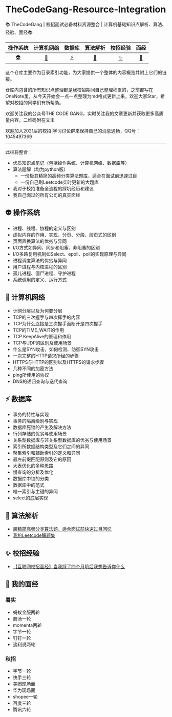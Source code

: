 # TheCodeGang-Resource-Integration
📚 TheCodeGang | 校招面试必备材料资源整合 | 计算机基础知识点解析、算法、经验、面经📚


| 操作系统 | 计算机网络 | 数据库 | 算法解析 | 校招经验 | 面经 |
| :---: | :----: | :---: | :----: | :----: | :----: |
| [:alien:](#alien-操作系统) | [:penguin:](#penguin-计算机网络) | [:zap:](#zap-数据库) | [:egg:](#egg-算法解析) | [:sparkles:](#sparkles-校招经验) | [:see_no_evil:](#see_no_evil-我的面经) |


这个仓库主要作为目录索引功能，为大家提供一个整体的内容概览并附上它们的链接。

仓库内包含的所有知识点整理都是我校招期间自己整理积累的，之前都写在OneNote里，从今天开始会一点一点整理为md格式更新上来，欢迎大家Star，希望对校招的同学们有所帮助。

欢迎关注我的公众号THE CODE GANG，实时关注我的文章更新并获取更多高质量内容，二维码附在文末

欢迎加入2021届的校招|学习讨论群来保持自己的消息通畅，QQ号：1045497369

-------

此栏将整合：

- 优质知识点笔记（包括操作系统、计算机网络、数据库等）
- 算法题解（均为python版）
  - 一份极其精简的高频分类算法题库，适合在面试前迅速过目
  - 一份自己刷Leetcode实时更新的大题库
- 我对于校招准备全流程的踩坑经历和建议
- 我自己面过的所有公司的真实面经



## :alien: 操作系统

- 进程、线程、协程的定义与区别
- 虚拟内存的作用、实现，分页、分段、段页式的区别
- 页面置换算法的优劣与异同
- I/O方式如异同、同步和阻塞、非阻塞的区别
- I/O多路复用机制如Select、epoll、poll的实现原理与异同
- 进程调度算法的优劣与异同
- 用户进程与内核进程的区别
- 孤儿进程、僵尸进程、守护进程
- 系统调用的定义、运行方式

## :penguin: 计算机网络

- 计网分层以及为何要分层
- TCP的三次握手与四次挥手的内容
- TCP为什么连接是三次握手而断开是四次握手
- TCP的TIME_WAIT的作用
- TCP KeepAlive的原理和作用
- TCP与UDP的区别及使用场景
- 什么是SYN攻击，如何检测、防御SYN攻击
- 一次完整的HTTP请求所经的步骤
- HTTPS与HTTP的区别以及HTTPS的请求步骤
- 几种不同的加密方法
- ping所使用的协议
- DNS的递归查询与迭代查询

## :zap: 数据库

- 事务的特性与实现
- 事务的隔离级别与实现
- 数据库死锁的产生及解决方法
- 行列存储的优劣与使用场景
- 关系型数据库与非关系型数据库的优劣与使用场景
- 索引所数据结构类型及它们之间的异同
- 聚集索引和辅助索引的定义和异同
- 最左前缀匹配原则及它的原因
- 大表优化的多种思路
- 慢查询的分析及优化
- 数据库中锁的分类
- 数据库中的范式
- 唯一索引与主键的异同
- select的底层实现

## :egg: 算法解析

- [超精简高频分类算法题，适合面试前快速过目回忆](<https://github.com/realnumber666/Algorithm_classification> )
- [我的Leetcode解题集](<https://github.com/realnumber666/LeetCodeEveryday> )

## :sparkles: 校招经验
- [【互联网校招面经】当我踩了四个月坑后我想告诉你什么](https://mp.weixin.qq.com/s/kXR5Vkw_rPGS0UpkwOD7gA)
## :see_no_evil: 我的面经

### 暑实

- 蚂蚁金服两轮
- 商汤一轮
- momenta两轮
- 字节一轮
- 钉钉一轮
- 流利说两轮


### 秋招

- 字节一轮
- 快手三轮
- 美团现场面
- 华为现场面
- shopee一轮
- 百度三轮
- 腾讯六轮

